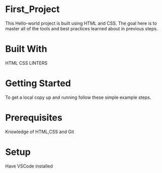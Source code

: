 # First_Project
This Hello-world project is built using HTML and CSS.  The goal here is to master all of the tools and best practices learned about in previous steps.

# Built With
HTML
CSS
LINTERS

# Getting Started

To get a local copy up and running follow these simple example steps.

# Prerequisites
Knowledge of HTML,CSS and Git

# Setup
Have VSCode installed


